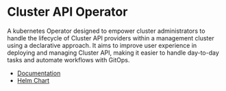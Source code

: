 # Cluster API Operator

A kubernetes Operator designed to empower cluster administrators to handle the lifecycle of Cluster API providers within a management cluster using a declarative approach. It aims to improve user experience in deploying and managing Cluster API, making it easier to handle day-to-day tasks and automate workflows with GitOps.

- [Documentation](https://cluster-api-operator.sigs.k8s.io)
- [Helm Chart](https://cluster-api-operator.sigs.k8s.io/02_installation/04_helm-chart-installation)
